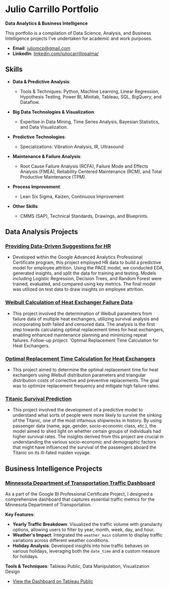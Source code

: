# Julio Carrillo Portfolio

**Data Analytics & Business Intelligence**

This portfolio is a compilation of Data Science, Analysis, and Business Intelligence projects I've undertaken for academic and work purposes.

- **Email**: [juliomcp@gmail.com](mailto:juliomcp@gmail.com)
- **LinkedIn**: [linkedin.com/juliocarrillopalma/](https://www.linkedin.com/in/juliocarrillopalma/)

## Skills

- **Data & Predictive Analysis**: 
  - Tools & Techniques: Python, Machine Learning, Linear Regression, Hypothesis Testing, Power BI, Minitab, Tableau, SQL, BigQuery, and Dataflow.
  
- **Big Data Technologies & Visualization**: 
  - Expertise in Data Mining, Time Series Analysis, Bayesian Statistics, and Data Visualization.

- **Predictive Technologies**:
  - Specializations: Vibration Analysis, IR, Ultrasound
  
- **Maintenance & Failure Analysis**:
  - Root Cause Failure Analysis (RCFA), Failure Mode and Effects Analysis (FMEA), Reliability Centered Maintenance (RCM), and Total Productive Maintenance (TPM).
  
- **Process Improvement**:
  - Lean Six Sigma, Kaizen, Continuous Improvement
  
- **Other Skills**:
  - CMMS (SAP), Technical Standards, Drawings, and Blueprints.

## Data Analysis Projects

### [Providing Data-Driven Suggestions for HR](./MyFolder/HR%20project.ipynb)
- Developed within the Google Advanced Analytics Professional Certificate program, this project employed HR data to build a predictive model for employee attrition. Using the PACE model, we conducted EDA, generated insights, and split the data for training and testing. Models including Logistic Regression, Decision Trees, and Random Forest were trained, evaluated, and compared using key metrics. The final model was utilized on test data to draw insights on employee attrition.


### [Weibull Calculation of Heat Exchanger Failure Data](./MyFolder/Weibull%20calculation.ipynb)
- This project involved the determination of Weibull parameters from failure data of multiple heat exchangers, utilizing survival analysis and incorporating both failed and censored data. The analysis is the first step towards calculating optimal replacement times for heat exchangers, enabling enhanced maintenance planning and minimizing repeat failures. Follow-up project: 'Optimal Replacement Time Calculation for Heat Exchangers.


### [Optimal Replacement Time Calculation for Heat Exchangers](./MyFolder/optimal%20repla%20time%20heat%20exch.ipynb)
- This project aimed to determine the optimal replacement time for heat exchangers using Weibull distribution parameters and triangular distribution costs of corrective and preventive replacements. The goal was to optimize replacement frequency and mitigate high failure rates.

### [Titanic Survival Prediction](./MyFolder/titanic_survival_prediction.ipynb)
- This project involved the development of a predictive model to understand what sorts of people were more likely to survive the sinking of the Titanic, one of the most infamous shipwrecks in history. By using passenger data (name, age, gender, socio-economic class, etc.), the model aimed to shed light on whether certain groups of individuals had higher survival rates. The insights derived from this project are crucial in understanding the various socio-economic and demographic factors that might have influenced the survival of the passengers aboard the Titanic on its ill-fated maiden voyage.

## Business Intelligence Projects

### [Minnesota Department of Transportation Traffic Dashboard](https://public.tableau.com/app/profile/julio.carrillo/viz/Minneapolistrafficvolume/Story1)
As a part of the Google BI Professional Certificate Project, I designed a comprehensive dashboard that captures essential traffic metrics for the Minnesota Department of Transportation.

**Key Features**:
- **Yearly Traffic Breakdown**: Visualized the traffic volume with granularity options, allowing users to filter by year, month, week, day, and hour.
- **Weather's Impact**: Integrated the `weather_main` column to display traffic variations across different weather conditions.
- **Holiday Analysis**: Developed insights into how traffic behaves on various holidays, leveraging both the `date_time` and a custom measure for holidays.

**Tools & Techniques**: Tableau Public, Data Manipulation, Visualization Design
- [View the Dashboard on Tableau Public](https://public.tableau.com/app/profile/julio.carrillo/viz/Minneapolistrafficvolume/Story1)
